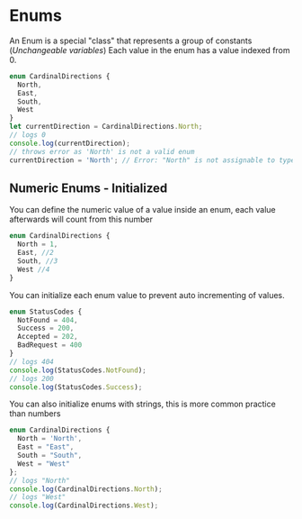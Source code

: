 # Enums
An Enum is a special "class" that represents a group of constants (*Unchangeable variables*)
Each value in the enum has a value indexed from 0.

```ts
enum CardinalDirections {
  North,
  East,
  South,
  West
}
let currentDirection = CardinalDirections.North;
// logs 0
console.log(currentDirection);
// throws error as 'North' is not a valid enum
currentDirection = 'North'; // Error: "North" is not assignable to type 'CardinalDirections'. 
```

## Numeric Enums - Initialized
You can define the numeric value of a value inside an enum, each value afterwards will count from this number
```ts
enum CardinalDirections {
  North = 1,
  East, //2
  South, //3
  West //4
}
```
You can initialize each enum value to prevent auto incrementing of values.
```ts
enum StatusCodes {
  NotFound = 404,
  Success = 200,
  Accepted = 202,
  BadRequest = 400
}
// logs 404
console.log(StatusCodes.NotFound);
// logs 200
console.log(StatusCodes.Success);
```
You can also initialize enums with strings, this is more common practice than numbers
```ts
enum CardinalDirections {
  North = 'North',
  East = "East",
  South = "South",
  West = "West"
};
// logs "North"
console.log(CardinalDirections.North);
// logs "West"
console.log(CardinalDirections.West);
```